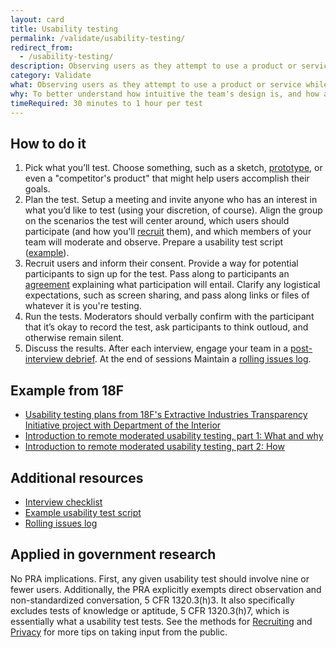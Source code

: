 ```yaml
---
layout: card
title: Usability testing
permalink: /validate/usability-testing/
redirect_from:
  - /usability-testing/
description: Observing users as they attempt to use a product or service while thinking out loud.
category: Validate
what: Observing users as they attempt to use a product or service while thinking out loud.
why: To better understand how intuitive the team's design is, and how adaptable it is to meeting user needs.
timeRequired: 30 minutes to 1 hour per test
---
```


## How to do it

1. Pick what you’ll test. Choose something, such as a sketch, [prototype](/prototyping/), or even a "competitor's product" that might help users accomplish their goals.
1. Plan the test. Setup a meeting and invite anyone who has an interest in what you’d like to test (using your discretion, of course). Align the group on the scenarios the test will center around, which users should participate (and how you'll [recruit](/recruiting/) them), and which members of your team will moderate and observe. Prepare a usability test script ([example](/usability-test-script/)).
1. Recruit users and inform their consent. Provide a way for potential participants to sign up for the test. Pass along to participants an [agreement](/participant-agreement/) explaining what participation will entail. Clarify any logistical expectations, such as screen sharing, and pass along links or files of whatever it is you're testing.
1. Run the tests. Moderators should verbally confirm with the participant that it’s okay to record the test, ask participants to think outloud, and otherwise remain silent.
1. Discuss the results. After each interview, engage your team in a [post-interview debrief](/interview-debrief/). At the end of sessions Maintain a [rolling issues log](/rolling-issues-log/).

<section class="method--section method--section--18f-example" markdown="1" >

## Example from 18F

- [Usability testing plans from 18F's Extractive Industries Transparency Initiative project with Department of the Interior](https://github.com/18F/doi-extractives-data/tree/research/research)
- [Introduction to remote moderated usability testing, part 1&#58; What and why](https://18f.gsa.gov/2018/11/14/introduction-to-remote-moderated-usability-testing-part-1/)
- [Introduction to remote moderated usability testing, part 2&#58; How](https://18f.gsa.gov/2018/11/20/introduction-to-remote-moderated-usability-testing-part-2-how/)


</section>

<section class="method--section method--section--additional-resources" markdown="1">

## Additional resources

- [Interview checklist](/interview-checklist/)
- [Example usability test script](/usability-test-script/)
- [Rolling issues log](/rolling-issues-log/)

</section>

<section class="method--section method--section--government-considerations" markdown="1" >

## Applied in government research

No PRA implications. First, any given usability test should involve nine or fewer users. Additionally, the PRA explicitly exempts direct observation and non-standardized conversation, 5 CFR 1320.3(h)3. It also specifically excludes tests of knowledge or aptitude, 5 CFR 1320.3(h)7, which is essentially what a usability test tests. See the methods for [Recruiting](/recruiting/) and [Privacy](/privacy/) for more tips on taking input from the public.
</section>
